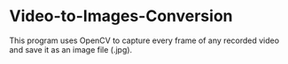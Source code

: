 # Video-to-Images-Conversion
This program uses OpenCV to capture every frame of any recorded video and save it as an image file (.jpg).
